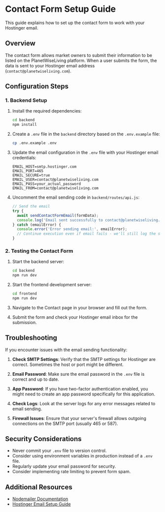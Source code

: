 # Contact Form Setup Guide

This guide explains how to set up the contact form to work with your Hostinger email.

## Overview

The contact form allows market owners to submit their information to be listed on the PlanetWiseLiving platform. When a user submits the form, the data is sent to your Hostinger email address (`contact@planetwiseliving.com`).

## Configuration Steps

### 1. Backend Setup

1. Install the required dependencies:
   ```bash
   cd backend
   npm install
   ```

2. Create a `.env` file in the `backend` directory based on the `.env.example` file:
   ```bash
   cp .env.example .env
   ```

3. Update the email configuration in the `.env` file with your Hostinger email credentials:
   ```
   EMAIL_HOST=smtp.hostinger.com
   EMAIL_PORT=465
   EMAIL_SECURE=true
   EMAIL_USER=contact@planetwiseliving.com
   EMAIL_PASS=your_actual_password
   EMAIL_FROM=contact@planetwiseliving.com
   ```

4. Uncomment the email sending code in `backend/routes/api.js`:
   ```javascript
   // Send the email
   try {
     await sendContactFormEmail(formData);
     console.log('Email sent successfully to contact@planetwiseliving.com');
   } catch (emailError) {
     console.error('Error sending email:', emailError);
     // Continue execution even if email fails - we'll still log the submission
   }
   ```

### 2. Testing the Contact Form

1. Start the backend server:
   ```bash
   cd backend
   npm run dev
   ```

2. Start the frontend development server:
   ```bash
   cd frontend
   npm run dev
   ```

3. Navigate to the Contact page in your browser and fill out the form.

4. Submit the form and check your Hostinger email inbox for the submission.

## Troubleshooting

If you encounter issues with the email sending functionality:

1. **Check SMTP Settings**: Verify that the SMTP settings for Hostinger are correct. Sometimes the host or port might be different.

2. **Email Password**: Make sure the email password in the `.env` file is correct and up to date.

3. **App Password**: If you have two-factor authentication enabled, you might need to create an app password specifically for this application.

4. **Check Logs**: Look at the server logs for any error messages related to email sending.

5. **Firewall Issues**: Ensure that your server's firewall allows outgoing connections on the SMTP port (usually 465 or 587).

## Security Considerations

- Never commit your `.env` file to version control.
- Consider using environment variables in production instead of a `.env` file.
- Regularly update your email password for security.
- Consider implementing rate limiting to prevent form spam.

## Additional Resources

- [Nodemailer Documentation](https://nodemailer.com/about/)
- [Hostinger Email Setup Guide](https://support.hostinger.com/en/articles/1583453-how-to-set-up-email-on-your-device) 